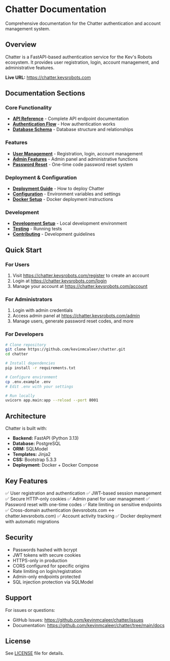 # Chatter Documentation

Comprehensive documentation for the Chatter authentication and account management system.

## Overview

Chatter is a FastAPI-based authentication service for the Kev's Robots ecosystem. It provides user registration, login, account management, and administrative features.

**Live URL:** https://chatter.kevsrobots.com

## Documentation Sections

### Core Functionality
- [**API Reference**](API.md) - Complete API endpoint documentation
- [**Authentication Flow**](AUTHENTICATION.md) - How authentication works
- [**Database Schema**](DATABASE.md) - Database structure and relationships

### Features
- [**User Management**](USER_MANAGEMENT.md) - Registration, login, account management
- [**Admin Features**](ADMIN.md) - Admin panel and administrative functions
- [**Password Reset**](PASSWORD_RESET.md) - One-time code password reset system

### Deployment & Configuration
- [**Deployment Guide**](DEPLOYMENT.md) - How to deploy Chatter
- [**Configuration**](CONFIGURATION.md) - Environment variables and settings
- [**Docker Setup**](DOCKER.md) - Docker deployment instructions

### Development
- [**Development Setup**](DEVELOPMENT.md) - Local development environment
- [**Testing**](TESTING.md) - Running tests
- [**Contributing**](CONTRIBUTING.md) - Development guidelines

## Quick Start

### For Users
1. Visit https://chatter.kevsrobots.com/register to create an account
2. Login at https://chatter.kevsrobots.com/login
3. Manage your account at https://chatter.kevsrobots.com/account

### For Administrators
1. Login with admin credentials
2. Access admin panel at https://chatter.kevsrobots.com/admin
3. Manage users, generate password reset codes, and more

### For Developers
```bash
# Clone repository
git clone https://github.com/kevinmcaleer/chatter.git
cd chatter

# Install dependencies
pip install -r requirements.txt

# Configure environment
cp .env.example .env
# Edit .env with your settings

# Run locally
uvicorn app.main:app --reload --port 8001
```

## Architecture

Chatter is built with:
- **Backend:** FastAPI (Python 3.13)
- **Database:** PostgreSQL
- **ORM:** SQLModel
- **Templates:** Jinja2
- **CSS:** Bootstrap 5.3.3
- **Deployment:** Docker + Docker Compose

## Key Features

✅ User registration and authentication
✅ JWT-based session management
✅ Secure HTTP-only cookies
✅ Admin panel for user management
✅ Password reset with one-time codes
✅ Rate limiting on sensitive endpoints
✅ Cross-domain authentication (kevsrobots.com ↔ chatter.kevsrobots.com)
✅ Account activity tracking
✅ Docker deployment with automatic migrations

## Security

- Passwords hashed with bcrypt
- JWT tokens with secure cookies
- HTTPS-only in production
- CORS configured for specific origins
- Rate limiting on login/registration
- Admin-only endpoints protected
- SQL injection protection via SQLModel

## Support

For issues or questions:
- GitHub Issues: https://github.com/kevinmcaleer/chatter/issues
- Documentation: https://github.com/kevinmcaleer/chatter/tree/main/docs

## License

See [LICENSE](../LICENSE) file for details.
